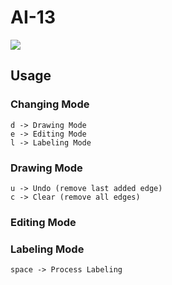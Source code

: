 AI-13
=====
![](http://i.gyazo.com/e31b46df3e0747f56b0a48d0da8bf1e1.png)

## Usage

### Changing Mode

```
d -> Drawing Mode
e -> Editing Mode
l -> Labeling Mode
```

### Drawing Mode

```
u -> Undo (remove last added edge)
c -> Clear (remove all edges)
```

### Editing Mode

### Labeling Mode

```
space -> Process Labeling
```
